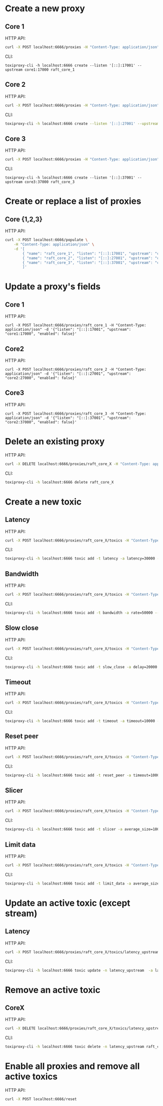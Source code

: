 # Create a new proxy

## Core 1

HTTP API:

```bash
curl -X POST localhost:6666/proxies -H "Content-Type: application/json" -d '{ "name": "raft_core_1", "listen": "[::]:17001", "upstream": "core1:17000", "enabled": true}'
```

CLI:

```
toxiproxy-cli -h localhost:6666 create --listen '[::]:17001' --upstream core1:17000 raft_core_1
```

## Core 2

HTTP API:

```bash
curl -X POST localhost:6666/proxies -H "Content-Type: application/json" -d '{ "name": "raft_core_2", "listen": "[::]:27001", "upstream": "core2:27000", "enabled": true}'
```

CLI:

```bash
toxiproxy-cli -h localhost:6666 create --listen '[::]:27001' --upstream core2:27000 raft_core_2
```

## Core 3

HTTP API:

```bash
curl -X POST localhost:6666/proxies -H "Content-Type: application/json" -d '{ "name": "raft_core_3", "listen": "[::]:37001", "upstream": "core3:37000", "enabled": true}'
```

CLI:

```
toxiproxy-cli -h localhost:6666 create --listen '[::]:37001' --upstream core3:37000 raft_core_3
```

# Create or replace a list of proxies

## Core {1,2,3}

HTTP API:

```bash
curl -X POST localhost:6666/populate \
    -H "Content-Type: application/json" \
    -d '[
        { "name": "raft_core_1", "listen": "[::]:17001", "upstream": "core1:17000", "enabled": true},
        { "name": "raft_core_2", "listen": "[::]:27001", "upstream": "core2:27000", "enabled": true},
        { "name": "raft_core_3", "listen": "[::]:37001", "upstream": "core3:37000", "enabled": true}
        ]'
```

# Update a proxy's fields

## Core 1

HTTP API:

```
curl -X POST localhost:6666/proxies/raft_core_1 -H "Content-Type: application/json" -d '{"listen": "[::]:17001", "upstream": "core1:17000", "enabled": false}'
```
## Core2

HTTP API:

```
curl -X POST localhost:6666/proxies/raft_core_2 -H "Content-Type: application/json" -d '{"listen": "[::]:27001", "upstream": "core2:27000", "enabled": false}'
```
## Core3

HTTP API:

```
curl -X POST localhost:6666/proxies/raft_core_3 -H "Content-Type: application/json" -d '{"listen": "[::]:37001", "upstream": "core2:37000", "enabled": false}'
```

# Delete an existing proxy

HTTP API:

```bash
curl -X DELETE localhost:6666/proxies/raft_core_X -H "Content-Type: application/json"
```

CLI:

```bash
toxiproxy-cli -h localhost:6666 delete raft_core_X
```

# Create a new toxic

## Latency

HTTP API:

```bash
curl -X POST localhost:6666/proxies/raft_core_X/toxics -H "Content-Type: application/json" -d '{ "type": "latency", "attributes":{"latency":30000,"jitter":1000}, "stream":"upstream"}'
```

CLI:

```bash
toxiproxy-cli -h localhost:6666 toxic add -t latency -a latency=30000 -a jitter=1000 --upstream raft_core_X
```

## Bandwidth

HTTP API:

```bash
curl -X POST localhost:6666/proxies/raft_core_X/toxics -H "Content-Type: application/json" -d '{ "type": "bandwidth", "attributes":{"rate":10}, "stream":"upstream"}'
```

CLI:

```bash
toxiproxy-cli -h localhost:6666 toxic add -t bandwidth -a rate=50000 --upstream raft_core_X
```

## Slow close

HTTP API:

```bash
curl -X POST localhost:6666/proxies/raft_core_X/toxics -H "Content-Type: application/json" -d '{ "type": "slow_close", "attributes":{"delay":20000}, "stream":"upstream"}'
```

CLI:

```bash
toxiproxy-cli -h localhost:6666 toxic add -t slow_close -a delay=20000 --upstream raft_core_X
```

## Timeout

HTTP API:

```bash
curl -X POST localhost:6666/proxies/raft_core_X/toxics -H "Content-Type: application/json" -d '{ "type": "timeout", "attributes":{"timeout":10000}, "stream":"upstream"}'
```

CLI:

```bash
toxiproxy-cli -h localhost:6666 toxic add -t timeout -a timeout=10000 --upstream raft_core_X
```

## Reset peer

HTTP API:

```bash
curl -X POST localhost:6666/proxies/raft_core_X/toxics -H "Content-Type: application/json" -d '{ "type": "reset_peer", "attributes":{"timeout":1000}, "stream":"upstream"}'
```

CLI:

```bash
toxiproxy-cli -h localhost:6666 toxic add -t reset_peer -a timeout=10000 --upstream raft_core_X
```

## Slicer

HTTP API:

```bash
curl -X POST localhost:6666/proxies/raft_core_X/toxics -H "Content-Type: application/json" -d '{ "type": "slicer", "attributes":{"average_size":100, "size_variation":10,"delay":100}, "stream":"upstream"}'
```

CLI:

```bash
toxiproxy-cli -h localhost:6666 toxic add -t slicer -a average_size=100 -a size_variation=10 -a delay=100 --upstream raft_core_X
```

## Limit data

HTTP API:

```bash
curl -X POST localhost:6666/proxies/raft_core_X/toxics -H "Content-Type: application/json" -d '{ "type": "limit_data", "attributes":{"bytes":100}, "stream":"upstream"}'
```

CLI:

```bash
toxiproxy-cli -h localhost:6666 toxic add -t limit_data -a average_size=100 -a bytes=100 --upstream raft_core_X
```

# Update an active toxic (except stream)

## Latency

HTTP API:

```bash
curl -X POST localhost:6666/proxies/raft_core_X/toxics/latency_upstream -H "Content-Type: application/json" -d '{ "type": "latency", "attributes":{"latency":20000,"jitter":800}}'
```

CLI:

```bash
toxiproxy-cli -h localhost:6666 toxic update -n latency_upstream  -a latency=50000 raft_core_X
```

# Remove an active toxic

## CoreX

HTTP API:

```bash
curl -X DELETE localhost:6666/proxies/raft_core_X/toxics/latency_upstream
```

CLI:
```bash
toxiproxy-cli -h localhost:6666 toxic delete -n latency_upstream raft_core_X
```

# Enable all proxies and remove all active toxics

HTTP API:

```bash
curl -X POST localhost:6666/reset
```
